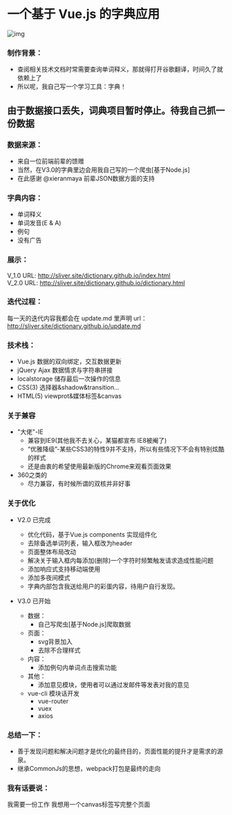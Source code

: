 # 一个基于 Vue.js 的字典应用

![img](./theme/look.gif)
### 制作背景： 
- 查阅相关技术文档时常需要查询单词释义，那就得打开谷歌翻译，时间久了就依赖上了
- 所以呢，我自己写一个学习工具：字典！

## 由于数据接口丢失，词典项目暂时停止。待我自己抓一份数据

### 数据来源：
- 来自一位前端前辈的馈赠 
- 当然，在V3.0的字典里边会用我自己写的一个爬虫[基于Node.js]
- 在此感谢 @xieranmaya 前辈JSON数据方面的支持

### 字典内容：
- 单词释义
- 单词发音(E & A)
- 例句
- 没有广告

### 展示：
V_1.0 URL: http://sliver.site/dictionary.github.io/index.html  
V_2.0 URL: http://sliver.site/dictionary.github.io/dictionary.html

### 迭代过程：
每一天的迭代内容我都会在 update.md 里声明 
url：http://sliver.site/dictionary.github.io/update.md

### 技术栈：
- Vue.js       数据的双向绑定，交互数据更新
- jQuery Ajax  数据情求与字符串拼接
- localstorage 储存最后一次操作的信息  
- CSS(3)       选择器&shadow&transition...   
- HTML(5)      viewprot&媒体标签&canvas

### 关于兼容
* "大佬"-IE
    - 兼容到IE9(其他我不去关心，某猫都宣布 IE8被阉了)
    - “优雅降级”-某些CSS3的特性9并不支持，所以有些情况下不会有特别炫酷的样式
    - 还是由衷的希望使用最新版的Chrome来观看页面效果
* 360之类的
    - 尽力兼容，有时候所谓的双核并非好事

### 关于优化
* V2.0 已完成
    - 优化代码，基于Vue.js components 实现组件化
    - 去除备选单词列表，输入框改为header
    - 页面整体布局改动
    - 解决关于输入框内每添加(删除)一个字符时频繁触发请求造成性能问题  
    - 添加响应式支持移动端使用
    - 添加多夜间模式
    - 字典内部包含我送给用户的彩蛋内容，待用户自行发现。

* V3.0 已开始
    + 数据：
        - 自己写爬虫[基于Node.js]爬取数据
    + 页面： 
        - svg背景加入
        - 去除不合理样式
    + 内容： 
        - 添加例句内单词点击搜索功能
    + 其他：
        - 添加意见模块，使用者可以通过发邮件等发表对我的意见
    + vue-cli 模块话开发
        * vue-router
        * vuex
        * axios

### 总结一下：
- 善于发现问题和解决问题才是优化的最终目的，页面性能的提升才是需求的源泉。
- 继承CommonJs的思想，webpack打包是最终的走向

### 我有话要说： 
我需要一份工作
我想用一个canvas标签写完整个页面
